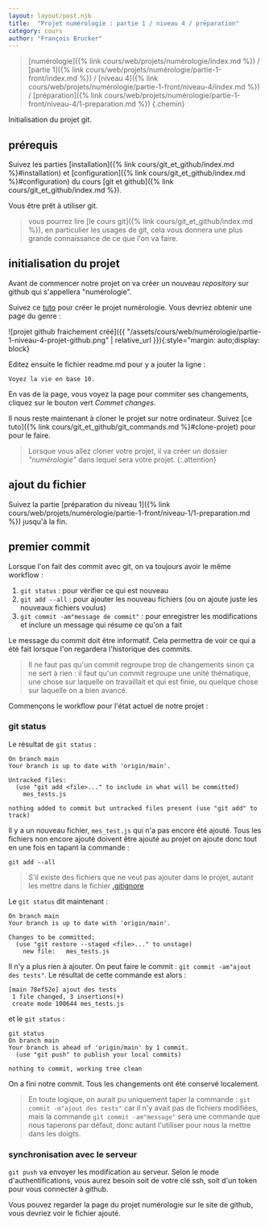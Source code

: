 ```yaml
---
layout: layout/post.njk 
title:  "Projet numérologie : partie 1 / niveau 4 / préparation"
category: cours
author: "François Brucker"
---
```


> [numérologie]({% link cours/web/projets/numérologie/index.md %}) / [partie 1]({% link cours/web/projets/numérologie/partie-1-front/index.md %}) / [niveau 4]({% link cours/web/projets/numérologie/partie-1-front/niveau-4/index.md %}) / [préparation]({% link cours/web/projets/numérologie/partie-1-front/niveau-4/1-preparation.md %})
{.chemin}

Initialisation du projet git.

## prérequis

Suivez les parties [installation]({% link cours/git_et_github/index.md %}#installation) et [configuration]({% link cours/git_et_github/index.md %}#configuration) du cours [git et github]({% link cours/git_et_github/index.md %}).

Vous être prêt à utiliser git.

> vous pourrez lire [le cours git]({% link cours/git_et_github/index.md %}), en particulier les usages de git, cela vous donnera une plus grande connaissance de ce que l'on va faire.

## initialisation du projet

Avant de commencer notre projet on va créer un nouveau *repository* sur github qui s'appellera "numérologie".

Suivez ce [tuto](https://docs.github.com/en/get-started/quickstart/create-a-repo) pour créer le projet numérologie. Vous devriez obtenir une page du genre :

![projet github fraichement créé]({{ "/assets/cours/web/numérologie/partie-1-niveau-4-projet-github.png" | relative_url }}){:style="margin: auto;display: block}

Editez ensuite le fichier readme.md pour y a jouter la ligne :

```text
Voyez la vie en base 10.
```

En vas de la page, vous voyez la page pour commiter ses changements, cliquez sur le bouton vert *Commet changes*.

Il nous reste maintenant à cloner le projet sur notre ordinateur. Suivez [ce tuto]({% link cours/git_et_github/git_commands.md %}#clone-projet) pour pour le faire.

> Lorsque vous allez cloner votre projet, il va créer un dossier *"numérologie"* dans lequel sera votre projet.
{:.attention}

## ajout du fichier

Suivez la partie [préparation du niveau 1]({% link cours/web/projets/numérologie/partie-1-front/niveau-1/1-preparation.md %}) jusqu'à la fin.

## premier commit

Lorsque l'on fait des commit avec git, on va toujours avoir le même workflow :

1. `git status` : pour vérifier ce qui est nouveau
2. `git add --all` : pour ajouter les nouveau fichiers (ou on ajoute juste les nouveaux fichiers voulus)
3. `git commit -am"message de commit"` : pour enregistrer les modifications et inclure un message qui résume ce qu'on a fait

Le message du commit doit être informatif. Cela permettra de voir ce qui a été fait lorsque l'on regardera l'historique des commits.

> Il ne faut pas qu'un commit regroupe trop de changements sinon ça ne sert à rien : il faut qu'un commit regroupe une unité thématique, une chose sur laquelle on travaillait et qui est finie, ou quelque chose sur laquelle on a bien avancé.

Commençons le workflow pour l'état actuel de notre projet :

### git status

Le résultat de `git status` :

```shell
On branch main
Your branch is up to date with 'origin/main'.

Untracked files:
  (use "git add <file>..." to include in what will be committed)
    mes_tests.js

nothing added to commit but untracked files present (use "git add" to track)
```

Il y a un nouveau fichier, `mes_test.js` qui n'a pas encore été ajouté. Tous les fichiers non encore ajouté doivent être ajouté au projet on ajoute donc tout en une fois en tapant la commande :

```shell
git add --all
```

> S'il existe des fichiers que ne veut pas ajouter dans le projet, autant les mettre dans le fichier [.gitignore](https://git-scm.com/docs/gitignore)

Le `git status` dit maintenant :

```shell
On branch main
Your branch is up to date with 'origin/main'.

Changes to be committed:
  (use "git restore --staged <file>..." to unstage)
    new file:   mes_tests.js
```

Il n'y a plus rien à ajouter. On peut faire le commit : `git commit -am"ajout des tests"`. Le résultat de cette commande est alors :

```shell
[main 78ef52e] ajout des tests
 1 file changed, 3 insertions(+)
 create mode 100644 mes_tests.js
```

et le `git status` :

```shell
git status                     
On branch main
Your branch is ahead of 'origin/main' by 1 commit.
  (use "git push" to publish your local commits)

nothing to commit, working tree clean
```

On a fini notre commit. Tous les changements ont été conservé localement.

> En toute logique, on aurait pu uniquement taper la commande : `git commit -m"ajout des tests"` car il n'y avait pas de fichiers modifiées, mais la commande `git commit -am"message"` sera une commande que nous taperons par défaut, donc autant l'utiliser pour nous la mettre dans les doigts.

### synchronisation avec le serveur

`git push` va envoyer les modification au serveur. Selon le mode d'authentifications, vous aurez besoin soit de votre clé ssh, soit d'un token pour vous connecter à github.

Vous pouvez regarder la page du projet numérologie sur le site de github, vous devriez voir le fichier ajouté.

